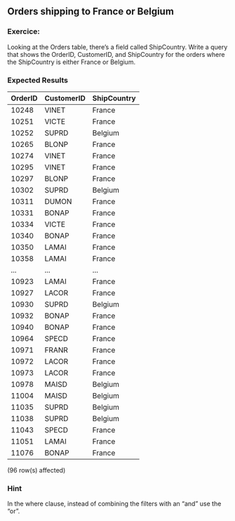 ## Orders shipping to France or Belgium

### Exercice:

Looking at the Orders table, there’s a field called ShipCountry. Write a query that shows the OrderID, CustomerID, and ShipCountry for the orders where the ShipCountry is either France or Belgium.

### Expected Results

| OrderID | CustomerID | ShipCountry |
|---------|------------|-------------|
| 10248   | VINET      | France      |
| 10251   | VICTE      | France      |
| 10252   | SUPRD      | Belgium     |
| 10265   | BLONP      | France      |
| 10274   | VINET      | France      |
| 10295   | VINET      | France      |
| 10297   | BLONP      | France      |
| 10302   | SUPRD      | Belgium     |
| 10311   | DUMON      | France      |
| 10331   | BONAP      | France      |
| 10334   | VICTE      | France      |
| 10340   | BONAP      | France      |
| 10350   | LAMAI      | France      |
| 10358   | LAMAI      | France      |
| ...     | ...        | ...         |
| 10923   | LAMAI      | France      |
| 10927   | LACOR      | France      |
| 10930   | SUPRD      | Belgium     |
| 10932   | BONAP      | France      |
| 10940   | BONAP      | France      |
| 10964   | SPECD      | France      |
| 10971   | FRANR      | France      |
| 10972   | LACOR      | France      |
| 10973   | LACOR      | France      |
| 10978   | MAISD      | Belgium     |
| 11004   | MAISD      | Belgium     |
| 11035   | SUPRD      | Belgium     |
| 11038   | SUPRD      | Belgium     |
| 11043   | SPECD      | France      |
| 11051   | LAMAI      | France      |
| 11076   | BONAP      | France      |

(96 row(s) affected)

### Hint

In the where clause, instead of combining the filters with an “and” use the “or”.